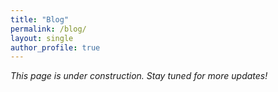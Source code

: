 ```yaml
---
title: "Blog"
permalink: /blog/
layout: single
author_profile: true
---
```


*This page is under construction. Stay tuned for more updates!*

<!-- 
To restore the blog framework with post listings, change the layout back to "posts" and remove this comment:

---
title: "Blog"
permalink: /blog/
layout: posts
author_profile: true
---

*This page is under construction. Stay tuned for more updates!*
-->